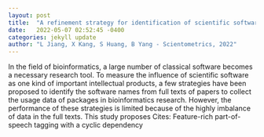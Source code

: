 ```yaml
---
layout: post
title:  "A refinement strategy for identification of scientific software from bioinformatics publications"
date:   2022-05-07 02:52:45 -0400
categories: jekyll update
author: "L Jiang, X Kang, S Huang, B Yang - Scientometrics, 2022"
---
```

In the field of bioinformatics, a large number of classical software becomes a necessary research tool. To measure the influence of scientific software as one kind of important intellectual products, a few strategies have been proposed to identify the software names from full texts of papers to collect the usage data of packages in bioinformatics research. However, the performance of these strategies is limited because of the highly imbalance of data in the full texts. This study proposes Cites: Feature-rich part-of-speech tagging with a cyclic dependency